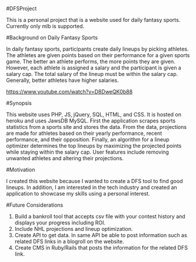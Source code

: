 #DFSProject 

This is a personal project that is a website used for daily fantasy sports. Currently only mlb is supported.

#Background on Daily Fantasy Sports

In daily fantasy sports, participants create daily lineups by picking athletes. The athletes are given points based on their performance for a given sports game. The better an athlete performs, the more points they are given. However, each athlete is assigned a salary and the participant is given a salary cap. The total salary of the lineup must be within the salary cap. Generally, better athletes have higher salaries. 

https://www.youtube.com/watch?v=D8DweQK0b88

#Synopsis

This website uses PHP, JS, jQuery, SQL, HTML, and CSS. It is hosted on heroku and uses JawsDB MySQL. First the application scrapes sports statistics from a sports site and stores the data. From the data, projections are made for athletes based on their yearly performance, recent performance, and their opposition. Finally, an algorithm for a lineup optimizer determines the top lineups by maximizing the projected points while staying within the salary cap. User features include removing unwanted athletes and altering their projections. 

#Motivation

I created this website because I wanted to create a DFS tool to find good lineups. In addition, I am interested in the tech industry and created an application to showcase my skills using a personal interest. 

#Future Considerations 

1)	Build a bankroll tool that accepts csv file with your contest history and displays your progress including ROI. 
2)	Include NHL projections and lineup optimization.
3)	Create API to get data. In same API be able to post information such as related DFS links in a blogroll on the website.
4)	Create CMS in Ruby/Rails that posts the information for the related DFS link. 


